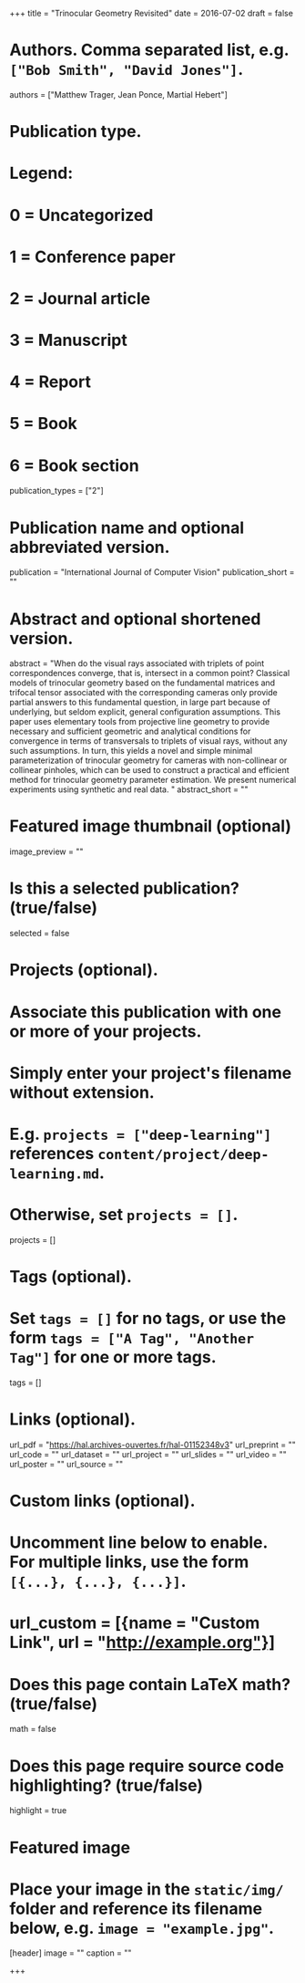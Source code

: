 +++
title = "Trinocular Geometry Revisited"
date = 2016-07-02
draft = false

# Authors. Comma separated list, e.g. `["Bob Smith", "David Jones"]`.
authors = ["Matthew Trager, Jean Ponce, Martial Hebert"]

# Publication type.
# Legend:
# 0 = Uncategorized
# 1 = Conference paper
# 2 = Journal article
# 3 = Manuscript
# 4 = Report
# 5 = Book
# 6 = Book section
publication_types = ["2"]

# Publication name and optional abbreviated version.
publication = "International Journal of Computer Vision"
publication_short = ""

# Abstract and optional shortened version.
abstract = "When do the visual rays associated with triplets of point correspondences converge, that is, intersect in a common point? Classical models of trinocular geometry based on the fundamental matrices and trifocal tensor associated with the corresponding cameras only provide partial answers to this fundamental question, in large part because of underlying, but seldom explicit, general configuration assumptions. This paper uses elementary tools from projective line geometry to provide necessary and sufficient geometric and analytical conditions for convergence in terms of transversals to triplets of visual rays, without any such assumptions. In turn, this yields a novel and simple minimal parameterization of trinocular geometry for cameras with non-collinear or collinear pinholes, which can be used to construct a practical and efficient method for trinocular geometry parameter estimation. We present numerical experiments using synthetic and real data. "
abstract_short = ""

# Featured image thumbnail (optional)
image_preview = ""

# Is this a selected publication? (true/false)
selected = false

# Projects (optional).
#   Associate this publication with one or more of your projects.
#   Simply enter your project's filename without extension.
#   E.g. `projects = ["deep-learning"]` references `content/project/deep-learning.md`.
#   Otherwise, set `projects = []`.
projects = []

# Tags (optional).
#   Set `tags = []` for no tags, or use the form `tags = ["A Tag", "Another Tag"]` for one or more tags.
tags = []

# Links (optional).
url_pdf = "https://hal.archives-ouvertes.fr/hal-01152348v3"
url_preprint = ""
url_code = ""
url_dataset = ""
url_project = ""
url_slides = ""
url_video = ""
url_poster = ""
url_source = ""

# Custom links (optional).
#   Uncomment line below to enable. For multiple links, use the form `[{...}, {...}, {...}]`.
# url_custom = [{name = "Custom Link", url = "http://example.org"}]

# Does this page contain LaTeX math? (true/false)
math = false

# Does this page require source code highlighting? (true/false)
highlight = true

# Featured image
# Place your image in the `static/img/` folder and reference its filename below, e.g. `image = "example.jpg"`.
[header]
image = ""
caption = ""

+++
